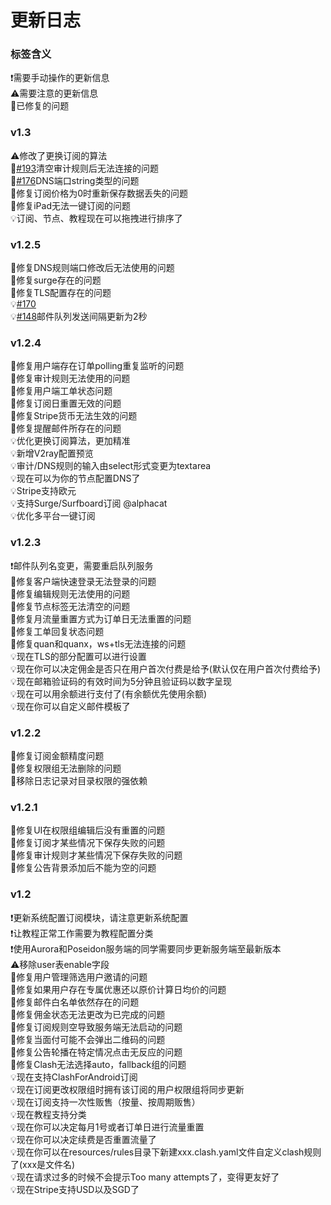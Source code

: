 # 更新日志

### 标签含义

❗需要手动操作的更新信息  
⚠️需要注意的更新信息  
🔧已修复的问题  

### v1.3
⚠️修改了更换订阅的算法  
🔧[#193](https://github.com/v2board/v2board/issues/193)清空审计规则后无法连接的问题  
🔧[#176](https://github.com/v2board/v2board/issues/176)DNS端口string类型的问题  
🔧修复订阅价格为0时重新保存数据丢失的问题  
🔧修复iPad无法一键订阅的问题  
💡订阅、节点、教程现在可以拖拽进行排序了  

### v1.2.5
🔧修复DNS规则端口修改后无法使用的问题  
🔧修复surge存在的问题  
🔧修复TLS配置存在的问题  
💡[#170](https://github.com/v2board/v2board/issues/170)  
💡[#148](https://github.com/v2board/v2board/issues/148)邮件队列发送间隔更新为2秒  

### v1.2.4
🔧修复用户端存在订单polling重复监听的问题  
🔧修复审计规则无法使用的问题  
🔧修复用户端工单状态问题  
🔧修复订阅日重置无效的问题  
🔧修复Stripe货币无法生效的问题  
🔧修复提醒邮件所存在的问题  
💡优化更换订阅算法，更加精准  
💡新增V2ray配置预览  
💡审计/DNS规则的输入由select形式变更为textarea  
💡现在可以为你的节点配置DNS了  
💡Stripe支持欧元  
💡支持Surge/Surfboard订阅 @alphacat  
💡优化多平台一键订阅  


### v1.2.3

❗邮件队列名变更，需要重启队列服务  
🔧修复客户端快速登录无法登录的问题  
🔧修复编辑规则无法使用的问题  
🔧修复节点标签无法清空的问题  
🔧修复月流量重置方式为订单日无法重置的问题  
🔧修复工单回复状态问题  
🔧修复quan和quanx，ws+tls无法连接的问题  
💡现在TLS的部分配置可以进行设置  
💡现在你可以决定佣金是否只在用户首次付费是给予(默认仅在用户首次付费给予)  
💡现在邮箱验证码的有效时间为5分钟且验证码以数字呈现  
💡现在可以用余额进行支付了(有余额优先使用余额)  
💡现在你可以自定义邮件模板了  

### v1.2.2

🔧修复订阅金额精度问题  
🔧修复权限组无法删除的问题  
🔧移除日志记录对目录权限的强依赖  

### v1.2.1

🔧修复UI在权限组编辑后没有重置的问题  
🔧修复订阅才某些情况下保存失败的问题  
🔧修复审计规则才某些情况下保存失败的问题  
🔧修复公告背景添加后不能为空的问题  

### v1.2

❗更新系统配置订阅模块，请注意更新系统配置  
❗让教程正常工作需要为教程配置分类  
❗使用Aurora和Poseidon服务端的同学需要同步更新服务端至最新版本  
⚠️移除user表enable字段  
🔧修复用户管理筛选用户邀请的问题  
🔧修复如果用户存在专属优惠还以原价计算日均价的问题  
🔧修复邮件白名单依然存在的问题  
🔧修复佣金状态无法更改为已完成的问题  
🔧修复订阅规则空导致服务端无法启动的问题  
🔧修复当面付可能不会弹出二维码的问题  
🔧修复公告轮播在特定情况点击无反应的问题  
🔧修复Clash无法选择auto，fallback组的问题  
💡现在支持ClashForAndroid订阅  
💡现在订阅更改权限组时拥有该订阅的用户权限组将同步更新  
💡现在订阅支持一次性贩售（按量、按周期贩售）  
💡现在教程支持分类  
💡现在你可以决定每月1号或者订单日进行流量重置  
💡现在你可以决定续费是否重置流量了  
💡现在你可以在resources/rules目录下新建xxx.clash.yaml文件自定义clash规则了(xxx是文件名)  
💡现在请求过多的时候不会提示Too many attempts了，变得更友好了  
💡现在Stripe支持USD以及SGD了